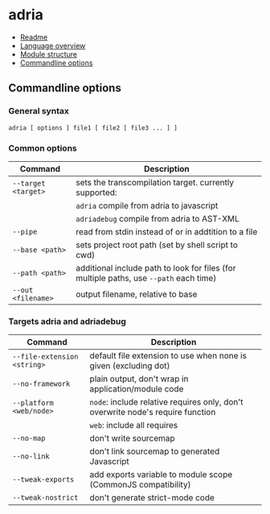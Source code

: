 adria
=====

- <a href="//github.com/sinesc/adria/blob/master/README.md">Readme</a>
- <a href="//github.com/sinesc/adria/blob/master/doc/overview.md">Language overview</a>
- <a href="//github.com/sinesc/adria/blob/master/doc/modules.md">Module structure</a>
- <a href="//github.com/sinesc/adria/blob/master/doc/commandline.md">Commandline options</a>

Commandline options
-------------------

### General syntax

`adria [ options ] file1 [ file2 [ file3 ... ] ]`

### Common options

Command                 | Description
------------------------|------------------------------------------------------------
`--target <target>`     | sets the transcompilation target. currently supported:
                        | `adria`         compile from adria to javascript
                        | `adriadebug`    compile from adria to AST-XML
`--pipe`                | read from stdin instead of or in addtition to a file
`--base <path>`         | sets project root path (set by shell script to cwd)
`--path <path>`         | additional include path to look for files (for multiple paths, use `--path` each time)
`--out <filename>`      | output filename, relative to base

### Targets adria and adriadebug

Command                     | Description
----------------------------|------------------------------------------------------------
`--file-extension <string>` | default file extension to use when none is given (excluding dot)
`--no-framework`            | plain output, don't wrap in application/module code
`--platform <web/node>`     | `node`: include relative requires only, don't overwrite node's require function
                            | `web`: include all requires
`--no-map`                  | don't write sourcemap
`--no-link`                 | don't link sourcemap to generated Javascript
`--tweak-exports`           | add exports variable to module scope (CommonJS compatibility)
`--tweak-nostrict`          | don't generate strict-mode code